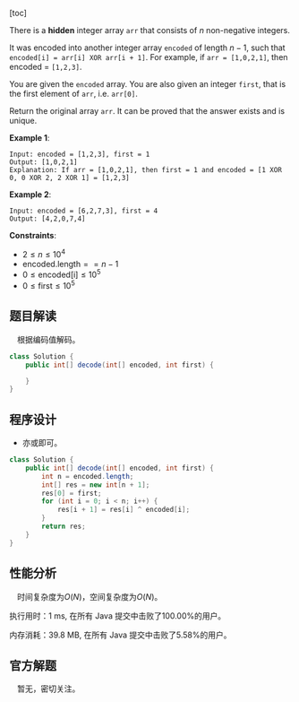 [toc]

There is a **hidden** integer array `arr` that consists of $n$ non-negative integers.

It was encoded into another integer array `encoded` of length $n - 1$, such that `encoded[i] = arr[i] XOR arr[i + 1]`. For example, if `arr = [1,0,2,1]`, then encoded = `[1,2,3]`.

You are given the `encoded` array. You are also given an integer `first`, that is the first element of `arr`, i.e. `arr[0]`.

Return the original array `arr`. It can be proved that the answer exists and is unique.

 

**Example 1**:

```
Input: encoded = [1,2,3], first = 1
Output: [1,0,2,1]
Explanation: If arr = [1,0,2,1], then first = 1 and encoded = [1 XOR 0, 0 XOR 2, 2 XOR 1] = [1,2,3]
```

**Example 2**:

```
Input: encoded = [6,2,7,3], first = 4
Output: [4,2,0,7,4]
```



**Constraints**:

* $2 \le n \le 10^4$
* $\text{encoded.length} == n - 1$
* $0 \le \text{encoded[i]} \le 10^5$
* $0 \le \text{first} \le 10^5$



## 题目解读

&emsp;根据编码值解码。

```java
class Solution {
    public int[] decode(int[] encoded, int first) {

    }
}
```

## 程序设计

* 亦或即可。

```java
class Solution {
    public int[] decode(int[] encoded, int first) {
        int n = encoded.length;
        int[] res = new int[n + 1];
        res[0] = first;
        for (int i = 0; i < n; i++) {
            res[i + 1] = res[i] ^ encoded[i];
        }
        return res;
    }
}
```

## 性能分析

&emsp;时间复杂度为$O(N)$，空间复杂度为$O(N)$。

执行用时：1 ms, 在所有 Java 提交中击败了100.00%的用户。

内存消耗：39.8 MB, 在所有 Java 提交中击败了5.58%的用户。

## 官方解题

&emsp;暂无，密切关注。
